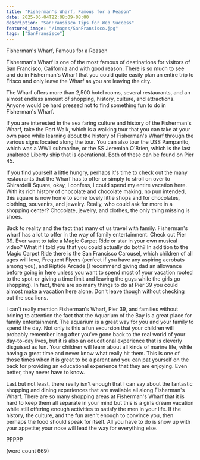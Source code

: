 ```yaml
---
title: "Fisherman's Wharf, Famous for a Reason"
date: 2025-06-04T22:08:09-08:00
description: "SanFransisco Tips for Web Success"
featured_image: "/images/SanFransisco.jpg"
tags: ["SanFransisco"]
---
```


Fisherman's Wharf, Famous for a Reason

Fisherman's Wharf is one of the most famous of destinations for visitors of San Francisco, California and with good reason. There is so much to see and do in Fisherman's Wharf that you could quite easily plan an entire trip to Frisco and only leave the Wharf as you are leaving the city. 

The Wharf offers more than 2,500 hotel rooms, several restaurants, and an almost endless amount of shopping, history, culture, and attractions. Anyone would be hard pressed not to find something fun to do in Fisherman's Wharf. 

If you are interested in the sea faring culture and history of the Fisherman's Wharf, take the Port Walk, which is a walking tour that you can take at your own pace while learning about the history of Fisherman's Wharf through the various signs located along the tour. You can also tour the USS Pampanito, which was a WWII submarine, or the SS Jeremiah O'Brien, which is the last unaltered Liberty ship that is operational. Both of these can be found on Pier 45. 

If you find yourself a little hungry, perhaps it's time to check out the many restaurants that the Wharf has to offer or simply to stroll on over to Ghirardelli Square, okay, I confess, I could spend my entire vacation here. With its rich history of chocolate and chocolate making, no pun intended, this square is now home to some lovely little shops and for chocolates, clothing, souvenirs, and jewelry. Really, who could ask for more in a shopping center? Chocolate, jewelry, and clothes, the only thing missing is shoes.

Back to reality and the fact that many of us travel with family. Fisherman's wharf has a lot to offer in the way of family entertainment. Check out Pier 39. Ever want to take a Magic Carpet Ride or star in your own musical video? What if I told you that you could actually do both? In addition to the Magic Carpet Ride there is the San Francisco Carousel, which children of all ages will love, Frequent Flyers (perfect if you have any aspiring acrobats among you), and Riptide Arcade (I recommend giving dad an allowance before going in here unless you want to spend most of your vacation rooted to the spot-or giving a time limit and leaving the guys while the girls go shopping). In fact, there are so many things to do at Pier 39 you could almost make a vacation here alone. Don't leave though without checking out the sea lions. 

I can't really mention Fisherman's Wharf, Pier 39, and families without brining to attention the fact that the Aquarium of the Bay is a great place for family entertainment. The aquarium is a great way for you and your family to spend the day. Not only is this a fun excursion that your children will probably remember long after you've gone back to the real world of your day-to-day lives, but it is also an educational experience that is cleverly disguised as fun. Your children will learn about all kinds of marine life, while having a great time and never know what really hit them. This is one of those times when it is great to be a parent and you can pat yourself on the back for providing an educational experience that they are enjoying. Even better, they never have to know.

Last but not least, there really isn't enough that I can say about the fantastic shopping and dining experiences that are available all along Fisherman's Wharf. There are so many shopping areas at Fisherman's Wharf that it is hard to keep them all separate in your mind but this is a girls dream vacation while still offering enough activities to satisfy the men in your life. If the history, the culture, and the fun aren't enough to convince you, then perhaps the food should speak for itself. All you have to do is show up with your appetite; your nose will lead the way for everything else. 

PPPPP

(word count 669)


